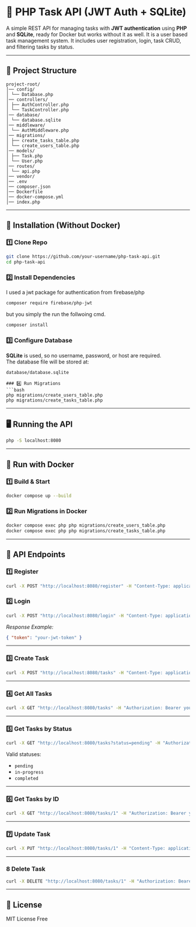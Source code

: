 # 📝 PHP Task API (JWT Auth + SQLite)

A simple REST API for managing tasks with **JWT authentication** using **PHP** and **SQLite**, ready for Docker but works without it as well. It is a user based task management system. It includes user registration, login, task CRUD, and filtering tasks by status.

---

## 📂 Project Structure
```
project-root/
│── config/
│ └── Database.php
│── controllers/
│ ├── AuthController.php
│ └── TaskController.php
│── database/
│ └── database.sqlite
│── middleware/
│ └── AuthMiddleware.php
│── migrations/
│ ├── create_tasks_table.php
│ └── create_users_table.php
│── models/
│ ├── Task.php
│ └── User.php
│── routes/
│ └── api.php
│── vendor/
│── .env
│── composer.json
│── Dockerfile
│── docker-compose.yml
│── index.php
```

---

## 🚀 Installation (Without Docker)

### 1️⃣ Clone Repo
```bash
git clone https://github.com/your-username/php-task-api.git
cd php-task-api
```

### 2️⃣ Install Dependencies
I used a jwt package for authentication from firebase/php

```bash
composer require firebase/php-jwt 
``` 
but you simply the run the follwoing cmd.
```bash
composer install
```



### 3️⃣ Configure Database
**SQLite** is used, so no username, password, or host are required.  
The database file will be stored at:
```
database/database.sqlite

### 4️⃣ Run Migrations
```bash
php migrations/create_users_table.php
php migrations/create_tasks_table.php
```

---

## 🖥️ Running the API
```bash
php -S localhost:8080
```

---
## 🐳 Run with Docker

### 1️⃣ Build & Start
```bash
docker compose up --build
```

### 2️⃣ Run Migrations in Docker
```bash
docker compose exec php php migrations/create_users_table.php
docker compose exec php php migrations/create_tasks_table.php
```

---

## 🧪 API Endpoints

### 1️⃣ Register
```bash
curl -X POST "http://localhost:8080/register" -H "Content-Type: application/json" -d "{\"username\":\"john\",\"email\":\"john@example.com\",\"password\":\"secret123\"}"
```

### 2️⃣ Login
```bash
curl -X POST "http://localhost:8080/login" -H "Content-Type: application/json" -d "{\"username\":\"john\",\"password\":\"secret123\"}"
```
_Response Example:_
```json
{ "token": "your-jwt-token" }
```

---

### 3️⃣ Create Task
```bash
curl -X POST "http://localhost:8080/tasks" -H "Content-Type: application/json" -H "Authorization: Bearer your-jwt-token" -d "{\"title\":\"Buy milk\",\"description\":\"Get from store\",\"status\":\"pending\"}"
```

---

### 4️⃣ Get All Tasks
```bash
curl -X GET "http://localhost:8080/tasks" -H "Authorization: Bearer your-jwt-token"
```

---

### 5️⃣ Get Tasks by Status
```bash
curl -X GET "http://localhost:8080/tasks?status=pending" -H "Authorization: Bearer your-jwt-token"
```
Valid statuses:  
- `pending`  
- `in-progress`  
- `completed`  

---
### 6️⃣ Get Tasks by ID
```bash
curl -X GET "http://localhost:8080/tasks/1" -H "Authorization: Bearer your-jwt-token"
```
---

### 7️⃣ Update Task
```bash
curl -X PUT "http://localhost:8080/tasks/1" -H "Content-Type: application/json" -H "Authorization: Bearer your-jwt-token" -d "{\"title\":\"Buy bread\",\"description\":\"Whole grain\",\"status\":\"completed\"}"
```

---

### 8 Delete Task
```bash
curl -X DELETE "http://localhost:8080/tasks/1" -H "Authorization: Bearer your-jwt-token"
```

---

## 📄 License
MIT License Free
